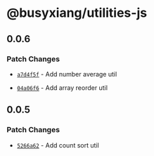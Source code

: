 # @busyxiang/utilities-js

## 0.0.6

### Patch Changes

- [`a7d4f5f`](https://github.com/busyxiang/utilities-js/commit/a7d4f5f11e2a80af8fe64f0f51ea32a30cb974c6) - Add number average util

* [`04a06f6`](https://github.com/busyxiang/utilities-js/commit/04a06f6a2fdfb86c96e32566fd826e0100068bd2) - Add array reorder util

## 0.0.5

### Patch Changes

- [`5266a62`](https://github.com/busyxiang/utilities-js/commit/5266a6247eda89475fd1ea3721ed10385b891ca0) - Add count sort util
